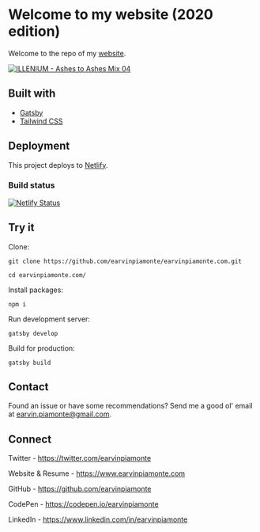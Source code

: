 # Welcome to my website (2020 edition)

Welcome to the repo of my [website](https://earvinpiamonte.com/).

[![ILLENIUM - Ashes to Ashes Mix 04](https://img.youtube.com/vi/dbsg-5B-mgc/maxresdefault.jpg)](https://www.youtube.com/watch?v=dbsg-5B-mgc "ILLENIUM - Ashes to Ashes Mix 04")

## Built with

- [Gatsby](https://www.gatsbyjs.org/)
- [Tailwind CSS](https://tailwindcss.com/)

## Deployment

This project deploys to [Netlify](https://netlify.com).

### Build status

[![Netlify Status](https://api.netlify.com/api/v1/badges/fa829363-30c4-4cb3-b7ee-07347a80fbdc/deploy-status)](https://app.netlify.com/sites/earvinpiamonte/deploys)

## Try it

Clone:

```
git clone https://github.com/earvinpiamonte/earvinpiamonte.com.git
```

```
cd earvinpiamonte.com/
```

Install packages:

```
npm i
```

Run development server:

```
gatsby develop
```

Build for production:

```
gatsby build
```

## Contact

Found an issue or have some recommendations? Send me a good ol' email at [earvin.piamonte@gmail.com](mailto:earvin.piamonte@gmail.com).

## Connect

Twitter - https://twitter.com/earvinpiamonte

Website & Resume - https://www.earvinpiamonte.com

GitHub - https://github.com/earvinpiamonte

CodePen - https://codepen.io/earvinpiamonte

LinkedIn - https://www.linkedin.com/in/earvinpiamonte

